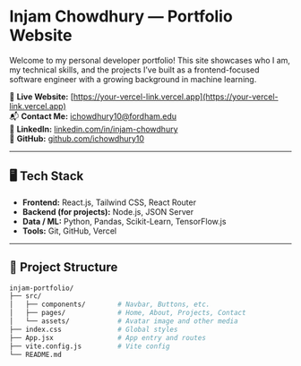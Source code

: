 # Injam Chowdhury — Portfolio Website

Welcome to my personal developer portfolio! This site showcases who I am, my technical skills, and the projects I’ve built as a frontend-focused software engineer with a growing background in machine learning.

🔗 **Live Website:** [https://your-vercel-link.vercel.app](https://your-vercel-link.vercel.app)  
📬 **Contact Me:** ichowdhury10@fordham.edu  
💼 **LinkedIn:** [linkedin.com/in/injam-chowdhury](https://linkedin.com/in/injam-chowdhury)  
📁 **GitHub:** [github.com/ichowdhury10](https://github.com/ichowdhury10)

---

## 🖥️ Tech Stack

- **Frontend:** React.js, Tailwind CSS, React Router
- **Backend (for projects):** Node.js, JSON Server
- **Data / ML:** Python, Pandas, Scikit-Learn, TensorFlow.js
- **Tools:** Git, GitHub, Vercel

---

## 📂 Project Structure

```bash
injam-portfolio/
├── src/
│   ├── components/        # Navbar, Buttons, etc.
│   ├── pages/             # Home, About, Projects, Contact
│   └── assets/            # Avatar image and other media
├── index.css              # Global styles
├── App.jsx                # App entry and routes
├── vite.config.js         # Vite config
└── README.md
